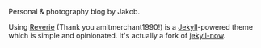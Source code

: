 Personal & photography blog by Jakob.

Using [Reverie](https://github.com/amitmerchant1990/reverie) (Thank you  amitmerchant1990!) is a [Jekyll](https://jekyllrb.com/)-powered theme which is simple and opinionated. It's actually a fork of [jekyll-now](https://github.com/barryclark/jekyll-now).
